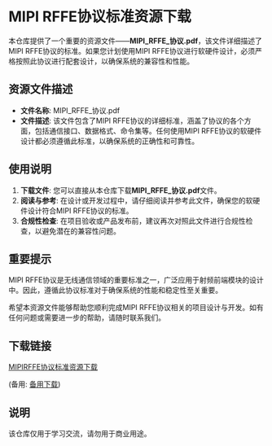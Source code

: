 # MIPI RFFE协议标准资源下载

本仓库提供了一个重要的资源文件——**MIPI_RFFE_协议.pdf**，该文件详细描述了MIPI RFFE协议的标准。如果您计划使用MIPI RFFE协议进行软硬件设计，必须严格按照此协议进行配套设计，以确保系统的兼容性和性能。

## 资源文件描述

- **文件名称**: MIPI_RFFE_协议.pdf
- **文件描述**: 该文件包含了MIPI RFFE协议的详细标准，涵盖了协议的各个方面，包括通信接口、数据格式、命令集等。任何使用MIPI RFFE协议的软硬件设计都必须遵循此标准，以确保系统的正确性和可靠性。

## 使用说明

1. **下载文件**: 您可以直接从本仓库下载**MIPI_RFFE_协议.pdf**文件。
2. **阅读与参考**: 在设计或开发过程中，请仔细阅读并参考此文件，确保您的软硬件设计符合MIPI RFFE协议的标准。
3. **合规性检查**: 在项目验收或产品发布前，建议再次对照此文件进行合规性检查，以避免潜在的兼容性问题。

## 重要提示

MIPI RFFE协议是无线通信领域的重要标准之一，广泛应用于射频前端模块的设计中。因此，遵循此协议标准对于确保系统的性能和稳定性至关重要。

希望本资源文件能够帮助您顺利完成MIPI RFFE协议相关的项目设计与开发。如有任何问题或需要进一步的帮助，请随时联系我们。

## 下载链接
[MIPIRFFE协议标准资源下载](https://pan.quark.cn/s/c820beea6e23) 

(备用: [备用下载](https://pan.baidu.com/s/1edx3ipUdIbhr2AqOY4qgJg?pwd=1234))

## 说明

该仓库仅用于学习交流，请勿用于商业用途。
